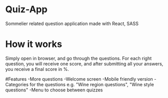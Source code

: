 # Quiz-App
Sommelier related question application made with React, SASS

# How it works
Simply open in browser, and go through the questions. For each right question, you will receive one score, and after submitting all your answers, you receive a final score in %.

#Features
-More questions
-Welcome screen
-Mobile friendly version
-Categories for the questions e.g. "Wine region questions", "Wine style questions"
-Menu to choose between quizzes
